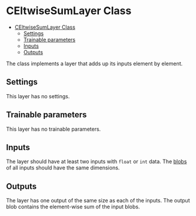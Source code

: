 # CEltwiseSumLayer Class

<!-- TOC -->

- [CEltwiseSumLayer Class](#celtwisesumlayer-class)
    - [Settings](#settings)
    - [Trainable parameters](#trainable-parameters)
    - [Inputs](#inputs)
    - [Outputs](#outputs)

<!-- /TOC -->

The class implements a layer that adds up its inputs element by element.

## Settings

This layer has no settings.

## Trainable parameters

This layer has no trainable parameters.

## Inputs

The layer should have at least two inputs with `float` or `int` data. The [blobs](../DnnBlob.md) of all inputs should have the same dimensions.

## Outputs

The layer has one output of the same size as each of the inputs. The output blob contains the element-wise sum of the input blobs.
